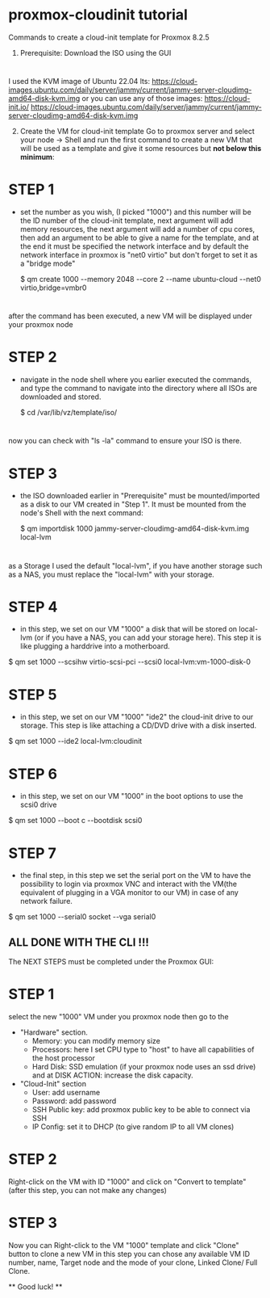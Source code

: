 # proxmox-cloudinit tutorial
Commands to create a cloud-init template for Proxmox 8.2.5

1. Prerequisite:
   Download the ISO using the GUI   

# 
I used the KVM image of Ubuntu 22.04 lts: https://cloud-images.ubuntu.com/daily/server/jammy/current/jammy-server-cloudimg-amd64-disk-kvm.img or you can use any of those images: https://cloud-init.io/
  https://cloud-images.ubuntu.com/daily/server/jammy/current/jammy-server-cloudimg-amd64-disk-kvm.img

2. Create the VM for cloud-init template
   Go to proxmox server and select your node -> Shell and run the first command to create a new VM that will be used as a template and give it some resources but **not below this minimum**:

# **STEP 1**

- set the number as you wish, (I picked "1000") and this number will be the ID number of the cloud-init template, next argument will add memory resources, the next argument will add a number of cpu cores, then add an argument to be able to give a name for the template, and at the end it must be specified the network interface and by default the network interface in proxmox is "net0 virtio" but don't forget to set it as a "bridge mode"  

  $ qm create 1000 --memory 2048 --core 2 --name ubuntu-cloud --net0 virtio,bridge=vmbr0
# 
after the command has been executed, a new VM will be displayed under your proxmox node

# **STEP 2**

- navigate in the node shell where you earlier executed the commands, and type the command to navigate into the directory where all ISOs are downloaded and stored.

  $ cd /var/lib/vz/template/iso/
# 
now you can check with "ls -la" command to ensure your ISO is there.

# **STEP 3** 

- the ISO downloaded earlier in "Prerequisite" must be mounted/imported as a disk to our VM created in "Step 1". It must be mounted from the node's Shell with the next command:
   
  $ qm importdisk 1000 jammy-server-cloudimg-amd64-disk-kvm.img local-lvm                                              
 # 
 as a Storage I used the default "local-lvm", if you have another storage such as a NAS, you must replace the "local-lvm" with your storage.

 # **STEP 4** 
 
 - in this step, we set on our VM "1000" a disk that will be stored on local-lvm (or if you have a NAS, you can add your storage here). This step it is like plugging a harddrive into a motherboard.

  $ qm set 1000 --scsihw virtio-scsi-pci --scsi0 local-lvm:vm-1000-disk-0

 # **STEP 5**
 
 - in this step, we set on our VM "1000" "ide2" the cloud-init drive to our storage. This step is like attaching a CD/DVD drive with a disk inserted.
   
  $ qm set 1000 --ide2 local-lvm:cloudinit
   
 # **STEP 6**
 
 - in this step, we set on our VM "1000" in the boot options to use the scsi0 drive
 
  $ qm set 1000 --boot c --bootdisk scsi0

 # **STEP 7**
 
 - the final step, in this step we set the serial port on the VM to have the possibility to login via proxmox VNC and interact with the VM(the equivalent of plugging in a VGA monitor to our VM) in case of any network failure.
   
  $ qm set 1000 --serial0 socket --vga serial0

**ALL DONE WITH THE CLI !!!**
-----------------------------

The NEXT STEPS must be completed under the Proxmox GUI:

# STEP 1
select the new "1000" VM under you proxmox node then go to the
- "Hardware" section.
  - Memory: you can modify memory size
  - Processors: here I set CPU type to "host" to have all capabilities of the host processor
  - Hard Disk: SSD emulation (if your proxmox node uses an ssd drive) and at DISK ACTION: increase the disk capacity.
- "Cloud-Init" section
  - User: add username
  - Password: add password
  - SSH Public key: add proxmox public key to be able to connect via SSH
  - IP Config: set it to DHCP (to give random IP to all VM clones)

# STEP 2
Right-click on the VM with ID "1000" and click on "Convert to template" (after this step, you can not make any changes)

# STEP 3
Now you can Right-click to the VM "1000" template and click "Clone" button to clone a new VM
in this step you can chose any available VM ID number, name, Target node and the mode of your clone, Linked Clone/ Full Clone.

** Good luck! **


   
  
